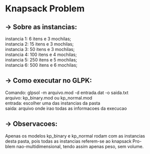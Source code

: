 # Knapsack Problem

## -> Sobre as instancias:<br>
instancia 1: 6 itens e 3 mochilas;<br>
instancia 2: 15 itens e 3 mochilas;<br>
instancia 3: 50 itens e 3 mochilas;<br>
instancia 4: 100 itens e 4 mochilas;<br>
instancia 5: 250 itens e 5 mochilas;<br>
instancia 6: 500 itens e 6 mochilas;<br>

## -> Como executar no GLPK:<br>
Comando: glpsol -m arquivo.mod -d entrada.dat -o saida.txt<br>
arquivo: kp_binary.mod ou kp_normal.mod<br>
entrada: escolher uma das instancias da pasta<br>
saida: arquivo onde irao todas as informacoes da execucao<br>

## -> Observacoes:<br>
Apenas os modelos kp_binary e kp_normal rodam com as instancias<br>
desta pasta, pois todas as instancias referem-se ao knapsack Pro-<br>
blem nao-multidimensional, tendo assim apenas peso, sem volume.
